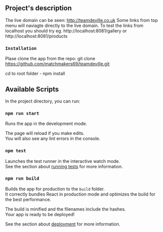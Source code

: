 ## Project's description

The live domain can be seen: http://teamdeville.co.uk
Some links from top menu will naviagte directly to the live domain. To test the links from localhost you should try eg. http://localhost:8081/gallery or http://localhost:8081/products

### `Installation`

Plase clone the app from the repo:
git clone https://github.com/matchmakers69/teamdeville.git

cd to root folder - npm install

## Available Scripts

In the project directory, you can run:

### `npm run start`

Runs the app in the development mode.<br />

The page will reload if you make edits.<br />
You will also see any lint errors in the console.

### `npm test`

Launches the test runner in the interactive watch mode.<br />
See the section about [running tests](https://facebook.github.io/create-react-app/docs/running-tests) for more information.

### `npm run build`

Builds the app for production to the `build` folder.<br />
It correctly bundles React in production mode and optimizes the build for the best performance.

The build is minified and the filenames include the hashes.<br />
Your app is ready to be deployed!

See the section about [deployment](https://facebook.github.io/create-react-app/docs/deployment) for more information.
